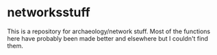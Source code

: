 # networksstuff

This is a repository for archaeology/network stuff. Most of the functions here have probably been made better and elsewhere but I couldn't find them. 
